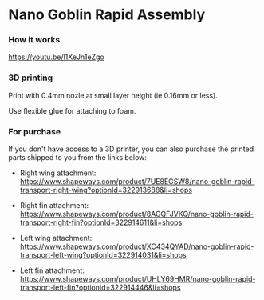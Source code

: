 # Nano Goblin Rapid Assembly

### How it works

https://youtu.be/l1XeJn1eZgo

### 3D printing

Print with 0.4mm nozle at small layer height (ie 0.16mm or less).

Use flexible glue for attaching to foam.

### For purchase

If you don't have access to a 3D printer, you can also purchase the printed parts shipped to you from the links below:

- Right wing attachment: https://www.shapeways.com/product/7UE8EGSW8/nano-goblin-rapid-transport-right-wing?optionId=322913688&li=shops

- Right fin attachment: https://www.shapeways.com/product/8AGQFJVKQ/nano-goblin-rapid-transport-right-fin?optionId=322914611&li=shops

- Left wing attachment: https://www.shapeways.com/product/XC434QYAD/nano-goblin-rapid-transport-left-wing?optionId=322914031&li=shops

- Left fin attachment: https://www.shapeways.com/product/UHLY69HMR/nano-goblin-rapid-transport-left-fin?optionId=322914446&li=shops
